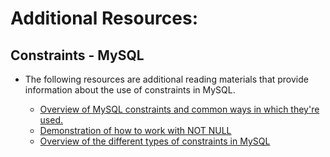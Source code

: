 # Additional Resources:

## Constraints - MySQL
  - The following resources are additional reading materials that provide information about the use of constraints in MySQL. 

    - [Overview of MySQL constraints and common ways in which they're used.](https://www.w3resource.com/mysql/creating-table-advance/constraint.php)
    - [Demonstration of how to work with NOT NULL](https://www.mysqltutorial.org/mysql-not-null-constraint/)
    - [Overview of the different types of constraints in MySQL](https://www.w3schools.com/MySQL/mysql_constraints.asp)
